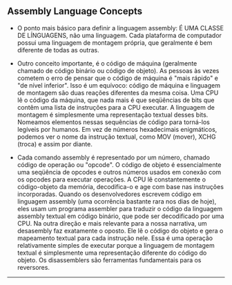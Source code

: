 Assembly Language Concepts
---------------------------

- O ponto mais básico para definir a linguagem assembly: É UMA CLASSE DE LÍNGUAGENS, não uma linguagem. Cada plataforma de computador possui uma linguagem de montagem	 própria, que geralmente é bem diferente de todas as outras.

- Outro conceito importante, é o código de máquina (geralmente chamado de código binário ou código de objeto). As pessoas às vezes cometem o erro de pensar que o código de máquina é "mais rápido" e "de nível inferior". Isso é um equívoco: código de máquina e linguagem de montagem são duas reações diferentes da mesma coisa. Uma CPU lê o código da máquina, que nada mais é que seqüências de bits que contêm uma lista de instruções para a CPU executar. A linguagem de montagem é simplesmente uma representação textual desses bits. Nomeamos elementos nessas sequências de código para torná-los legíveis por humanos. Em vez de números hexadecimais enigmáticos, podemos ver o nome da instrução textual, como MOV (mover), XCHG (troca) e assim por diante.

- Cada comando assembly é representado por um número, chamado código de operação ou "opcode". O código de objeto é essencialmente uma seqüência de opcodes e outros números usados ​​em conexão com os opcodes para executar operações. A CPU lê constantemente o código-objeto da memória, decodifica-o e age com base nas instruções incorporadas. Quando os desenvolvedores escrevem código em linguagem assembly (uma ocorrência bastante rara nos dias de hoje), eles usam um programa assembler para traduzir o código da linguagem assembly textual em código binário, que pode ser decodificado por uma CPU. Na outra direção e mais relevante para a nossa narrativa, um desasembly faz exatamente o oposto. Ele lê o código do objeto e gera o mapeamento textual para cada instrução nele. Essa é uma operação relativamente simples de executar porque a linguagem de montagem textual é simplesmente uma representação diferente do código do objeto. Os disassemblers são ferramentas fundamentais para os reversores.


----